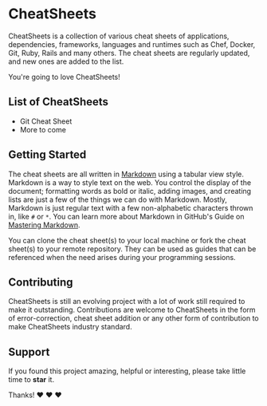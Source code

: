 # CheatSheets
CheatSheets is a collection of various cheat sheets of applications, dependencies, frameworks, languages and runtimes such as Chef, Docker, Git, Ruby, Rails and many others. The cheat sheets are regularly updated, and new ones are added to the list.

You're going to love CheatSheets!

## List of CheatSheets
* Git Cheat Sheet
* More to come

## Getting Started
The cheat sheets are all written in [Markdown](https://en.wikipedia.org/wiki/Markdown) using a tabular view style. Markdown is a way to style text on the web. You control the display of the document; formatting words as bold or italic, adding images, and creating lists are just a few of the things we can do with Markdown. Mostly, Markdown is just regular text with a few non-alphabetic characters thrown in, like `#` or `*`. You can learn more about Markdown in GitHub's Guide on [Mastering Markdown](https://guides.github.com/features/mastering-markdown/).

You can clone the cheat sheet(s) to your local machine or fork the cheat sheet(s) to your remote repository. They can be used as guides that can be referenced when the need arises during your programming sessions.

## Contributing
CheatSheets is still an evolving project with a lot of work still required to make it outstanding. Contributions are welcome to CheatSheets in the form of error-correction, cheat sheet addition or any other form of contribution to make CheatSheets industry standard.

## Support
If you found this project amazing, helpful or interesting, please take little time to **star** it.

Thanks! ❤️ ❤️ ❤️
